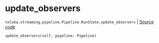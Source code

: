 # update_observers
`toloka.streaming.pipeline.Pipeline.RunState.update_observers` | [Source code](https://github.com/Toloka/toloka-kit/blob/v1.2.0.post1/src/streaming/pipeline.py#L273)

```python
update_observers(self, pipeline: Pipeline)
```

